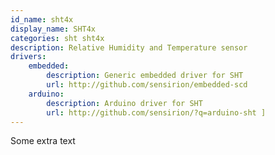 ```yaml
---
id_name: sht4x
display_name: SHT4x
categories: sht sht4x
description: Relative Humidity and Temperature sensor
drivers: 
    embedded:
        description: Generic embedded driver for SHT
        url: http://github.com/sensirion/embedded-scd
    arduino:
        description: Arduino driver for SHT
        url: http://github.com/sensirion/?q=arduino-sht ]
---
```


Some extra text